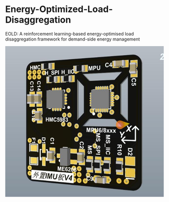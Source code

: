 # Energy-Optimized-Load-Disaggregation
EOLD: A reinforcement learning-based energy-optimised load disaggregation framework for demand-side energy management

![image](https://github.com/ZhiliangMa/MPU6500-HMC5983-AK8975-BMP280-MS5611-10DOF-IMU-PCB/blob/main/img/IMU-V5-TOP.jpg)

